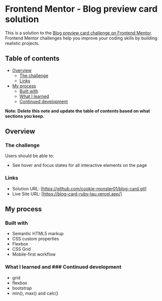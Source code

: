 # Frontend Mentor - Blog preview card solution

This is a solution to the [Blog preview card challenge on Frontend Mentor](https://www.frontendmentor.io/challenges/blog-preview-card-ckPaj01IcS). Frontend Mentor challenges help you improve your coding skills by building realistic projects. 

## Table of contents

- [Overview](#overview)
  - [The challenge](#the-challenge)
  - [Links](#links)
- [My process](#my-process)
  - [Built with](#built-with)
  - [What I learned](#what-i-learned)
  - [Continued development](#continued-development)

**Note: Delete this note and update the table of contents based on what sections you keep.**

## Overview

### The challenge

Users should be able to:

- See hover and focus states for all interactive elements on the page

### Links

- Solution URL: [https://github.com/cookie-monster01/blog-card.git]
- Live Site URL: [https://blog-card-ruby-tau.vercel.app/]

## My process

### Built with

- Semantic HTML5 markup
- CSS custom properties
- Flexbox
- CSS Grid
- Mobile-first workflow


### What I learned  and  ### Continued development

- grid
- flexbox
- bootstrap 
- min(), max() and calc()
